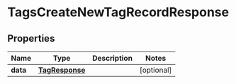 

# TagsCreateNewTagRecordResponse


## Properties

| Name | Type | Description | Notes |
|------------ | ------------- | ------------- | -------------|
|**data** | [**TagResponse**](TagResponse.md) |  |  [optional] |




